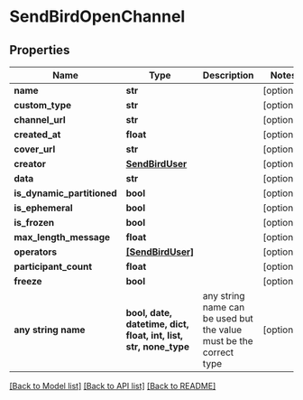 # SendBirdOpenChannel


## Properties
Name | Type | Description | Notes
------------ | ------------- | ------------- | -------------
**name** | **str** |  | [optional] 
**custom_type** | **str** |  | [optional] 
**channel_url** | **str** |  | [optional] 
**created_at** | **float** |  | [optional] 
**cover_url** | **str** |  | [optional] 
**creator** | [**SendBirdUser**](SendBirdUser.md) |  | [optional] 
**data** | **str** |  | [optional] 
**is_dynamic_partitioned** | **bool** |  | [optional] 
**is_ephemeral** | **bool** |  | [optional] 
**is_frozen** | **bool** |  | [optional] 
**max_length_message** | **float** |  | [optional] 
**operators** | [**[SendBirdUser]**](SendBirdUser.md) |  | [optional] 
**participant_count** | **float** |  | [optional] 
**freeze** | **bool** |  | [optional] 
**any string name** | **bool, date, datetime, dict, float, int, list, str, none_type** | any string name can be used but the value must be the correct type | [optional]

[[Back to Model list]](../README.md#documentation-for-models) [[Back to API list]](../README.md#documentation-for-api-endpoints) [[Back to README]](../README.md)


